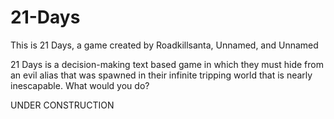 # 21-Days
This is 21 Days, a game created by Roadkillsanta, Unnamed, and Unnamed

21 Days is a decision-making text based game in which they must hide from an evil alias that was spawned in their infinite tripping world that is nearly inescapable. What would you do?

UNDER CONSTRUCTION
